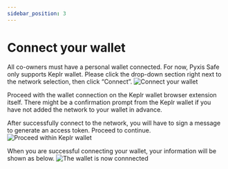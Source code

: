 ```yaml
---
sidebar_position: 3
---
```


# Connect your wallet

All co-owners must have a personal wallet connected. For now, Pyxis Safe only supports Keplr wallet. Please click the drop-down section right next to the network selection, then click “Connect”.
![Connect your wallet](/img/pyxis-safe/connect_your_wallet_1.png)

Proceed with the wallet connection on the Keplr wallet browser extension itself. There might be a confirmation prompt from the Keplr wallet if you have not added the network to your wallet in advance. 

After successfully connect to the network, you will have to sign a message to generate an access token. Proceed to continue.
![Proceed within Keplr wallet](/img/pyxis-safe/connect_your_wallet_2.png)

When you are successful connecting your wallet, your information will be shown as below.
![The wallet is now connnected](/img/pyxis-safe/connect_your_wallet_3.png)
